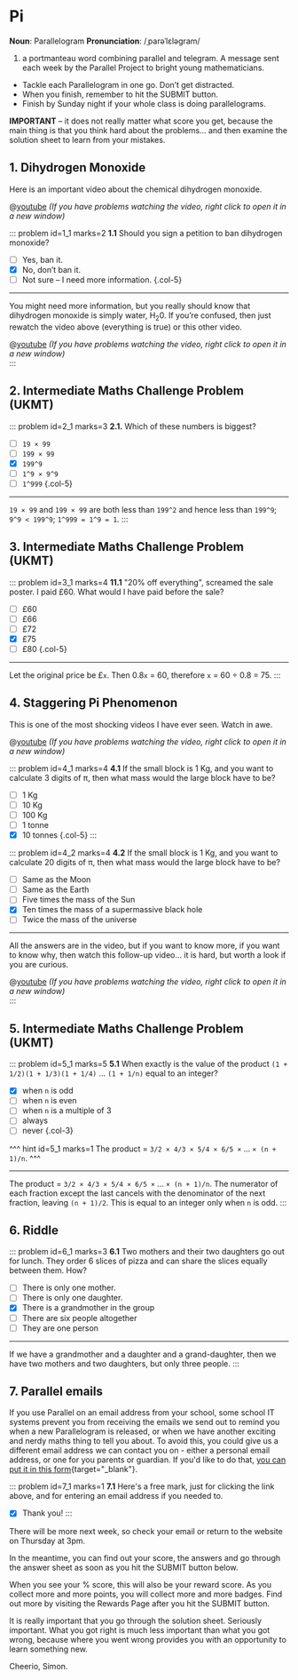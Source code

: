# Pi

<div class="dictionary">

__Noun__: Parallelogram
__Pronunciation__: /ˌparəˈlɛləɡram/

1. a portmanteau word combining parallel and telegram. A message sent each
week by the Parallel Project to bright young mathematicians.

</div>

* Tackle each Parallelogram in one go. Don’t get distracted.
* When you finish, remember to hit the SUBMIT button.
*	Finish by Sunday night if your whole class is doing parallelograms.

__IMPORTANT__ – it does not really matter what score you get, because the main thing is that you think hard about the problems... and then examine the solution sheet to learn from your mistakes.


## 1. Dihydrogen Monoxide

Here is an important video about the chemical dihydrogen monoxide.  

@[youtube](TFI_cufxcgo?rel=0) _(If you have problems watching the video, right click to open it in a new window)_  

::: problem id=1_1 marks=2
__1.1__ Should you sign a petition to ban dihydrogen monoxide?

* [ ] Yes, ban it.
* [x] No, don’t ban it.
* [ ] Not sure – I need more information.
{.col-5}

---

You might need more information, but you really should know that dihydrogen monoxide is simply water, H<sub>2</sub>0. If you’re confused, then just rewatch the video above (everything is true) or this other video.

@[youtube](HbPR4yqf7dU?rel=0) _(If you have problems watching the video, right click to open it in a new window)_  
:::


## 2. Intermediate Maths Challenge Problem (UKMT)
<!--- (1999) Q01 --->

::: problem id=2_1 marks=3
__2.1.__ Which of these numbers is biggest?

* [ ] `19 × 99`
* [ ] `199 × 99`
* [x] `199^9`
* [ ] `1^9 × 9^9`
* [ ] `1^999`
{.col-5}

---

`19 × 99` and `199 × 99` are both less than `199^2` and hence less than `199^9`; `9^9 < 199^9`; `1^999 = 1^9 = 1`.
:::


## 3.	Intermediate Maths Challenge Problem (UKMT)
<!--- (1999) Q11 --->

::: problem id=3_1 marks=4
__11.1__ "20% off everything", screamed the sale poster. I paid £60. What would I have paid before the sale?

* [ ] £60
* [ ] £66
* [ ] £72
* [x] £75
* [ ] £80
{.col-5}

---

Let the original price be £`x`. Then 0.8`x` = 60, therefore `x` = 60 ÷ 0.8 = 75.
:::


## 4.	Staggering Pi Phenomenon 	

This is one of the most shocking videos I have ever seen. Watch in awe.

@[youtube](HEfHFsfGXjs?rel=0) _(If you have problems watching the video, right click to open it in a new window)_  

::: problem id=4_1 marks=4
__4.1__ If the small block is 1 Kg, and you want to calculate 3 digits of π, then what mass would the large block have to be?  

* [ ] 1 Kg
* [ ] 10 Kg
* [ ] 100 Kg
* [ ] 1 tonne
* [x] 10 tonnes
{.col-5}
:::

::: problem id=4_2 marks=4
__4.2__ If the small block is 1 Kg, and you want to calculate 20 digits of π, then what mass would the large block have to be?

* [ ] Same as the Moon
* [ ] Same as the Earth
* [ ] Five times the mass of the Sun
* [x] Ten times the mass of a supermassive black hole   
* [ ] Twice the mass of the universe

---

All the answers are in the video, but if you want to know more, if you want to know why, then watch this follow-up video... it is hard, but worth a look if you are curious.  

@[youtube](jsYwFizhncE?rel=0) _(If you have problems watching the video, right click to open it in a new window)_  
:::


## 5. Intermediate Maths Challenge Problem (UKMT)
<!--- (1999) Q21 --->

::: problem id=5_1 marks=5
__5.1__ When exactly is the value of the product `(1 + 1/2)(1 + 1/3)(1 + 1/4)` ... `(1 + 1/n)` equal to an integer?

* [x] when `n` is odd
* [ ] when `n` is even
* [ ] when `n` is a multiple of 3
* [ ] always
* [ ] never
{.col-3}

^^^ hint id=5_1 marks=1
The product = `3/2 × 4/3 × 5/4 × 6/5 ×` ... `× (n + 1)/n`.
^^^

---

The product = `3/2 × 4/3 × 5/4 × 6/5 ×` ... `× (n + 1)/n`. The numerator of each fraction except the last cancels with the denominator of the next fraction, leaving `(n + 1)/2`. This is equal to an integer only when `n` is odd.
:::


## 6. Riddle

::: problem id=6_1 marks=3
__6.1__ Two mothers and their two daughters go out for lunch. They order 6 slices of pizza and can share the slices equally between them. How?

* [ ] There is only one mother.
* [ ] There is only one daughter.
* [x] There is a grandmother in the group  
* [ ] There are six people altogether
* [ ] They are one person

---

If we have a grandmother and a daughter and a grand-daughter, then we have two mothers and two daughters, but only three people.
:::


## 7. Parallel emails

If you use Parallel on an email address from your school, some school IT systems prevent you from receiving the emails we send out to remind you when a new Parallelogram is released, or when we have another exciting and nerdy maths thing to tell you about. To avoid this, you could give us a different email address we can contact you on - either a personal email address, or one for you parents or guardian. If you'd like to do that, [you can put it in this form](https://landing.mailerlite.com/webforms/landing/k6y9h6){target="_blank"}.

::: problem id=7_1 marks=1
__7.1__ Here's a free mark, just for clicking the link above, and for entering an email address if you needed to.

* [x] Thank you!
:::

There will be more next week, so check your email or return to the website on Thursday at 3pm.  

In the meantime, you can find out your score, the answers and go through the answer sheet as soon as you hit the SUBMIT button below.

When you see your % score, this will also be your reward score. As you collect more and more points, you will collect more and more badges. Find out more by visiting the Rewards Page after you hit the SUBMIT button.

It is really important that you go through the solution sheet. Seriously important. What you got right is much less important than what you got wrong, because where you went wrong provides you with an opportunity to learn something new.

Cheerio,
Simon.
